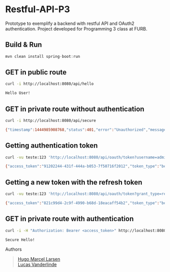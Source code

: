 # Restful-API-P3

Prototype to exemplify a backend with restful API and OAuth2 authentication. Project developed for Programming 3 class at FURB.

## Build & Run
```java
mvn clean install spring-boot:run
```
## GET in public route
```sh
curl -i http://localhost:8080/api/hello

Hello User!
```
## GET in private route without authentication
```sh
curl -i http://localhost:8080/api/secure

{"timestamp":1444985908768,"status":401,"error":"Unauthorized","message":"Access Denied","path":"/api/secure"}
```

## Getting authentication token
```sh
curl -vu teste:123 'http://localhost:8080/api/oauth/token?username=admin&password=admin&grant_type=password'

{"access_token":"91202244-431f-444a-b053-7f50716f2012","token_type":"bearer","refresh_token":"e6f8624f-213d-4343-a971-980e83f734be","expires_in":1738,"scope":"read write"}
```

## Getting a new token with the refresh token
```sh
curl -vu teste:123 'http://localhost:8080/api/oauth/token?grant_type=refresh_token&refresh_token=<refresh_token>'

{"access_token":"821c99d4-2c9f-4990-b68d-18eacaff54b2","token_type":"bearer","refresh_token":"e6f8624f-213d-4343-a971-980e83f734be","expires_in":1799,"scope":"read write"}
```

## GET in private route with authentication
```sh
curl -i -H "Authorization: Bearer <access_token>" http://localhost:8080/api/secure

Secure Hello!
```

Authors
> [Hugo Marcel Larsen](https://github.com/HMLarsen) <br>
> [Lucas Vanderlinde](https://github.com/LucasVander) <br>
